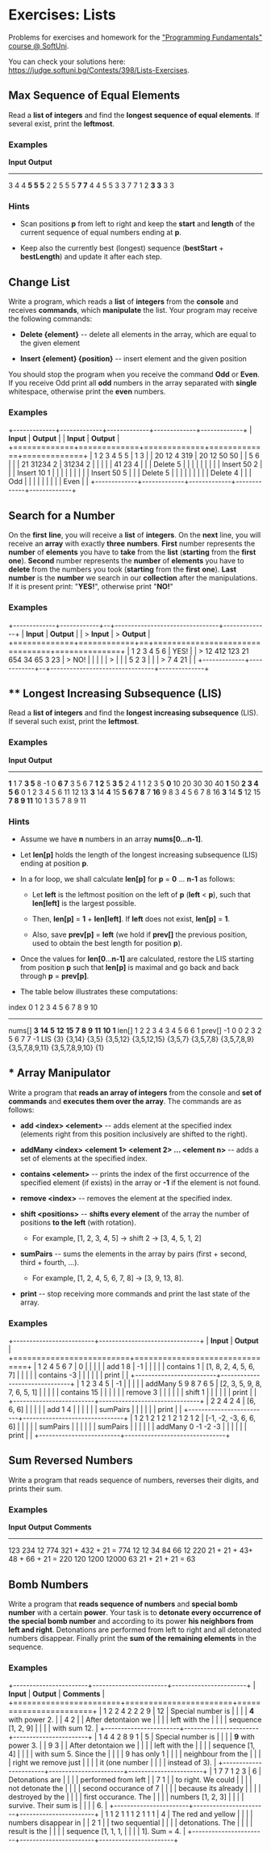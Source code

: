 Exercises: Lists
================

Problems for exercises and homework for the ["Programming Fundamentals"
course @ SoftUni](https://softuni.bg/courses/programming-fundamentals).

You can check your solutions here:
<https://judge.softuni.bg/Contests/398/Lists-Exercises>.

Max Sequence of Equal Elements
------------------------------

Read a **list of integers** and find the **longest sequence of equal
elements**. If several exist, print the **leftmost**.

### Examples

  **Input**             **Output**
  --------------------- ------------
  3 4 4 **5 5 5** 2 2   5 5 5
  **7 7** 4 4 5 5 3 3   7 7
  1 2 **3 3**           3 3

### Hints

-   Scan positions **p** from left to right and keep the **start** and
    **length** of the current sequence of equal numbers ending at **p**.

-   Keep also the currently best (longest) sequence (**bestStart** +
    **bestLength**) and update it after each step.

Change List
-----------

Write a program, which reads a **list** of **integers** from the
**console** and receives **commands**, which **manipulate** the list.
Your program may receive the following commands:

-   **Delete {element}** -- delete all elements in the array, which are
    equal to the given element

-   **Insert {element} {position}** -- insert element and the given
    position

You should stop the program when you receive the command **Odd** or
**Even**. If you receive Odd print all **odd** numbers in the array
separated with **single** whitespace, otherwise print the **even**
numbers.

### Examples

+-------------+-------------+-------------+-------------+-------------+
| **Input**   | **Output**  |             | **Input**   | **Output**  |
+=============+=============+=============+=============+=============+
| 1 2 3 4 5 5 | 1 3         |             | 20 12 4 319 | 20 12 50 50 |
| 5 6         |             |             | 21 31234 2  | 31234 2     |
|             |             |             | 41 23 4     |             |
| Delete 5    |             |             |             |             |
|             |             |             | Insert 50 2 |             |
| Insert 10 1 |             |             |             |             |
|             |             |             | Insert 50 5 |             |
| Delete 5    |             |             |             |             |
|             |             |             | Delete 4    |             |
| Odd         |             |             |             |             |
|             |             |             | Even        |             |
+-------------+-------------+-------------+-------------+-------------+

Search for a Number
-------------------

On the **first** **line**, you will receive a **list** of **integers**.
On the **next** line, you will receive an **array** with exactly
**three** **numbers**. **First** number represents the **number** of
**elements** you have to **take** from the **list** (**starting** from
the **first** **one**). **Second** number represents the **number** of
**elements** you have to **delete** from the numbers you took
(**starting** from the **first** **one**). **Last** **number** is the
**number** we search in our **collection** after the manipulations. If
it is present print: "**YES!**", otherwise print "**NO!**"

### Examples

+-------------+------------+--+--------------------------------+--------------+
| **Input**   | **Output** |  | > **Input**                    | > **Output** |
+=============+============+==+================================+==============+
| 1 2 3 4 5 6 | YES!       |  | > 12 412 123 21 654 34 65 3 23 | > NO!        |
|             |            |  | >                              |              |
| 5 2 3       |            |  | > 7 4 21                       |              |
+-------------+------------+--+--------------------------------+--------------+

\*\* Longest Increasing Subsequence (LIS)
-----------------------------------------

Read a **list of integers** and find the **longest increasing
subsequence** (LIS). If several such exist, print the **leftmost**.

### Examples

  **Input**                                             **Output**
  ----------------------------------------------------- ----------------
  **1**                                                 1
  7 **3 5** 8 -1 0 **6 7**                              3 5 6 7
  **1 2** 5 **3 5** 2 4 1                               1 2 3 5
  **0** 10 20 30 30 40 **1** 50 **2 3 4 5 6**           0 1 2 3 4 5 6
  11 12 13 **3** 14 **4** 15 **5 6 7 8** 7 **16** 9 8   3 4 5 6 7 8 16
  **3** 14 **5** 12 15 **7 8 9 11** 10 1                3 5 7 8 9 11

### Hints

-   Assume we have **n** numbers in an array **nums\[0...n-1\]**.

-   Let **len\[p\]** holds the length of the longest increasing
    subsequence (LIS) ending at position **p**.

-   In a for loop, we shall calculate **len\[p\]** for **p** = **0** ...
    **n-1** as follows:

    -   Let **left** is the leftmost position on the left of **p**
        (**left** \< **p**), such that **len\[left\]** is the largest
        possible.

    -   Then, **len\[p\]** = **1** + **len\[left\]**. If **left** does
        not exist, **len\[p\]** = **1**.

    -   Also, save **prev\[p\]** = **left** (we hold if **prev\[\]** the
        previous position, used to obtain the best length for position
        **p**).

-   Once the values for **len\[0**...**n-1\]** are calculated, restore
    the LIS starting from position **p** such that **len\[p\]** is
    maximal and go back and back through **p** = **prev\[p\]**.

-   The table below illustrates these computations:

  index      0       1        2       3          4             5         6           7             8                9                10
  ---------- ------- -------- ------- ---------- ------------- --------- ----------- ------------- ---------------- ---------------- -------
  nums\[\]   **3**   **14**   **5**   **12**     **15**        **7**     **8**       **9**         **11**           **10**           **1**
  len\[\]    1       2        2       3          4             3         4           5             6                6                1
  prev\[\]   -1      0        0       2          3             2         5           6             7                7                -1
  LIS        {3}     {3,14}   {3,5}   {3,5,12}   {3,5,12,15}   {3,5,7}   {3,5,7,8}   {3,5,7,8,9}   {3,5,7,8,9,11}   {3,5,7,8,9,10}   {1}

\* Array Manipulator
--------------------

Write a program that **reads an array of integers** from the console and
**set of commands** and **executes them over the array**. The commands
are as follows:

-   **add \<index\> \<element\>** -- adds element at the specified index
    (elements right from this position inclusively are shifted to the
    right).

-   **addMany \<index\> \<element 1\> \<element 2\> ... \<element n\>**
    -- adds a set of elements at the specified index.

-   **contains \<element\>** -- prints the index of the first occurrence
    of the specified element (if exists) in the array or **-1** if the
    element is not found.

-   **remove \<index\>** -- removes the element at the specified index.

-   **shift \<positions\>** -- **shifts every element** of the array the
    number of positions **to the** **left** (with rotation).

    -   For example, \[1, 2, 3, 4, 5\] -\> shift 2 -\> \[3, 4, 5, 1, 2\]

-   **sumPairs** -- sums the elements in the array by pairs (first +
    second, third + fourth, ...).

    -   For example, \[1, 2, 4, 5, 6, 7, 8\] -\> \[3, 9, 13, 8\].

-   **print** -- stop receiving more commands and print the last state
    of the array.

### Examples

+-------------------------+-------------------------------+
| **Input**               | **Output**                    |
+=========================+===============================+
| 1 2 4 5 6 7             | 0                             |
|                         |                               |
| add 1 8                 | -1                            |
|                         |                               |
| contains 1              | \[1, 8, 2, 4, 5, 6, 7\]       |
|                         |                               |
| contains -3             |                               |
|                         |                               |
| print                   |                               |
+-------------------------+-------------------------------+
| 1 2 3 4 5               | -1                            |
|                         |                               |
| addMany 5 9 8 7 6 5     | \[2, 3, 5, 9, 8, 7, 6, 5, 1\] |
|                         |                               |
| contains 15             |                               |
|                         |                               |
| remove 3                |                               |
|                         |                               |
| shift 1                 |                               |
|                         |                               |
| print                   |                               |
+-------------------------+-------------------------------+
| 2 2 4 2 4               | \[6, 6, 6\]                   |
|                         |                               |
| add 1 4                 |                               |
|                         |                               |
| sumPairs                |                               |
|                         |                               |
| print                   |                               |
+-------------------------+-------------------------------+
| 1 2 1 2 1 2 1 2 1 2 1 2 | \[-1, -2, -3, 6, 6, 6\]       |
|                         |                               |
| sumPairs                |                               |
|                         |                               |
| sumPairs                |                               |
|                         |                               |
| addMany 0 -1 -2 -3      |                               |
|                         |                               |
| print                   |                               |
+-------------------------+-------------------------------+

Sum Reversed Numbers
--------------------

Write a program that reads sequence of numbers, reverses their digits,
and prints their sum.

### Examples

  **Input**           **Output**   **Comments**
  ------------------- ------------ ----------------------------------
  123 234 12          774          321 + 432 + 21 = 774
  12 12 34 84 66 12   220          21 + 21 + 43+ 48 + 66 + 21 = 220
  120 1200 12000      63           21 + 21 + 21 = 63

Bomb Numbers
------------

Write a program that **reads sequence of numbers** and **special bomb
number** with a certain **power**. Your task is to **detonate every
occurrence of the special bomb number** and according to its power **his
neighbors from left and right**. Detonations are performed from left to
right and all detonated numbers disappear. Finally print the **sum of
the remaining elements** in the sequence.

### Examples

+-----------------------+-----------------------+-----------------------+
| **Input**             | **Output**            | **Comments**          |
+=======================+=======================+=======================+
| 1 2 2 4 2 2 2 9       | 12                    | Special number is     |
|                       |                       | **4** with power 2.   |
| 4 2                   |                       | After detontaion we   |
|                       |                       | left with the         |
|                       |                       | sequence \[1, 2, 9\]  |
|                       |                       | with sum 12.          |
+-----------------------+-----------------------+-----------------------+
| 1 4 4 2 8 9 1         | 5                     | Special number is     |
|                       |                       | **9** with power 3.   |
| 9 3                   |                       | After detontaion we   |
|                       |                       | left with the         |
|                       |                       | sequence \[1, 4\]     |
|                       |                       | with sum 5. Since the |
|                       |                       | 9 has only 1          |
|                       |                       | neighbour from the    |
|                       |                       | right we remove just  |
|                       |                       | it (one number        |
|                       |                       | instead of 3).        |
+-----------------------+-----------------------+-----------------------+
| 1 7 7 1 2 3           | 6                     | Detonations are       |
|                       |                       | performed from left   |
| 7 1                   |                       | to right. We could    |
|                       |                       | not detonate the      |
|                       |                       | second occurance of 7 |
|                       |                       | because its already   |
|                       |                       | destroyed by the      |
|                       |                       | first occurance. The  |
|                       |                       | numbers \[1, 2, 3\]   |
|                       |                       | survive. Their sum is |
|                       |                       | 6.                    |
+-----------------------+-----------------------+-----------------------+
| 1 1 2 1 1 1 2 1 1 1   | 4                     | The red and yellow    |
|                       |                       | numbers disappear in  |
| 2 1                   |                       | two sequential        |
|                       |                       | detonations. The      |
|                       |                       | result is the         |
|                       |                       | sequence \[1, 1, 1,   |
|                       |                       | 1\]. Sum = 4.         |
+-----------------------+-----------------------+-----------------------+
